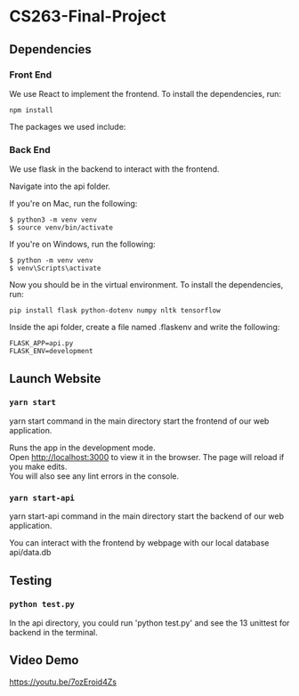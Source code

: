 # CS263-Final-Project

## Dependencies

### Front End
We use React to implement the frontend. 
To install the dependencies, run:
```
npm install
```

The packages we used include:

### Back End

We use flask in the backend to interact with the frontend. 

Navigate into the api folder.

If you're on Mac, run the following:

```
$ python3 -m venv venv
$ source venv/bin/activate
```

If you're on Windows, run the following:

```
$ python -m venv venv
$ venv\Scripts\activate
```

Now you should be in the virtual environment. To install the dependencies, run:
```
pip install flask python-dotenv numpy nltk tensorflow
```

Inside the api folder, create a file named .flaskenv and write the following:
```
FLASK_APP=api.py
FLASK_ENV=development
```

## Launch Website

### `yarn start`
yarn start command in the main directory start the frontend of our web application. 

Runs the app in the development mode.\
Open [http://localhost:3000](http://localhost:3000) to view it in the browser.
The page will reload if you make edits.\
You will also see any lint errors in the console.

### `yarn start-api`
yarn start-api command in the main directory start the backend of our web application. 

You can interact with the frontend by webpage with our local database api/data.db

## Testing

### `python test.py`
In the api directory, you could run 'python test.py' and see the 13 unittest for backend in the 
terminal.

## Video Demo
https://youtu.be/7ozEroid4Zs
